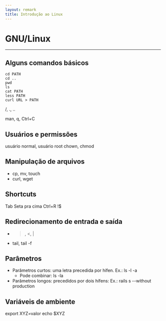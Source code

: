 ```yaml
---
layout: remark
title: Introdução ao Linux
---
```


<div>

# GNU/Linux

---



## Alguns comandos básicos

```
cd PATH
cd ..
pwd
ls
cat PATH
less PATH
curl URL > PATH
```

/, ., ..

man, q, Ctrl+C

## Usuários e permissões

usuário normal, usuário root
chown, chmod

## Manipulação de arquivos

- cp, mv, touch
- curl, wget

## Shortcuts

Tab
Seta pra cima
Ctrl+R
!$

## Redirecionamento de entrada e saída

- >, <, |
- tail, tail -f

## Parâmetros

- Parâmetros curtos: uma letra precedida por hífen. Ex.: ls -l -a
    - Pode combinar: ls -la
- Parâmetros longos: precedidos por dois hífens: Ex.: rails s --without production

## Variáveis de ambiente

export XYZ=valor
echo $XYZ

</div>